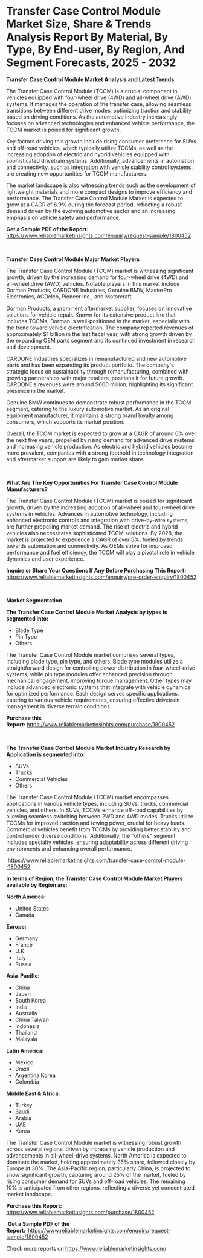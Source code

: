 <p><h1>Transfer Case Control Module Market Size, Share & Trends Analysis Report By Material, By Type, By End-user, By Region, And Segment Forecasts, 2025 - 2032</h1></p><p><strong>Transfer Case Control Module Market Analysis and Latest Trends</strong></p>
<p><p>The Transfer Case Control Module (TCCM) is a crucial component in vehicles equipped with four-wheel drive (4WD) and all-wheel drive (AWD) systems. It manages the operation of the transfer case, allowing seamless transitions between different drive modes, optimizing traction and stability based on driving conditions. As the automotive industry increasingly focuses on advanced technologies and enhanced vehicle performance, the TCCM market is poised for significant growth.</p><p>Key factors driving this growth include rising consumer preference for SUVs and off-road vehicles, which typically utilize TCCMs, as well as the increasing adoption of electric and hybrid vehicles equipped with sophisticated drivetrain systems. Additionally, advancements in automation and connectivity, such as integration with vehicle stability control systems, are creating new opportunities for TCCM manufacturers.</p><p>The market landscape is also witnessing trends such as the development of lightweight materials and more compact designs to improve efficiency and performance. The Transfer Case Control Module Market is expected to grow at a CAGR of 6.9% during the forecast period, reflecting a robust demand driven by the evolving automotive sector and an increasing emphasis on vehicle safety and performance.</p></p>
<p><strong>Get a Sample PDF of the Report:&nbsp;</strong> <a href="https://www.reliablemarketinsights.com/enquiry/request-sample/1800452?utm_campaign=3121&utm_medium=2&utm_source=Github&utm_content=ia&utm_term=30032025&utm_id=transfer-case-control-module">https://www.reliablemarketinsights.com/enquiry/request-sample/1800452</a></p>
<p>&nbsp;</p>
<p><strong>Transfer Case Control Module Major Market Players</strong></p>
<p><p>The Transfer Case Control Module (TCCM) market is witnessing significant growth, driven by the increasing demand for four-wheel drive (4WD) and all-wheel drive (AWD) vehicles. Notable players in this market include Dorman Products, CARDONE Industries, Genuine BMW, MasterPro Electronics, ACDelco, Pioneer Inc., and Motorcraft.</p><p>Dorman Products, a prominent aftermarket supplier, focuses on innovative solutions for vehicle repair. Known for its extensive product line that includes TCCMs, Dorman is well-positioned in the market, especially with the trend toward vehicle electrification. The company reported revenues of approximately $1 billion in the last fiscal year, with strong growth driven by the expanding OEM parts segment and its continued investment in research and development.</p><p>CARDONE Industries specializes in remanufactured and new automotive parts and has been expanding its product portfolio. The company's strategic focus on sustainability through remanufacturing, combined with growing partnerships with major retailers, positions it for future growth. CARDONE's revenues were around $600 million, highlighting its significant presence in the market.</p><p>Genuine BMW continues to demonstrate robust performance in the TCCM segment, catering to the luxury automotive market. As an original equipment manufacturer, it maintains a strong brand loyalty among consumers, which supports its market position.</p><p>Overall, the TCCM market is expected to grow at a CAGR of around 6% over the next five years, propelled by rising demand for advanced drive systems and increasing vehicle production. As electric and hybrid vehicles become more prevalent, companies with a strong foothold in technology integration and aftermarket support are likely to gain market share.</p></p>
<p>&nbsp;</p>
<p><strong>What Are The Key Opportunities For Transfer Case Control Module Manufacturers?</strong></p>
<p><p>The Transfer Case Control Module (TCCM) market is poised for significant growth, driven by the increasing adoption of all-wheel and four-wheel drive systems in vehicles. Advances in automotive technology, including enhanced electronic controls and integration with drive-by-wire systems, are further propelling market demand. The rise of electric and hybrid vehicles also necessitates sophisticated TCCM solutions. By 2028, the market is projected to experience a CAGR of over 5%, fueled by trends towards automation and connectivity. As OEMs strive for improved performance and fuel efficiency, the TCCM will play a pivotal role in vehicle dynamics and user experience.</p></p>
<p><strong>Inquire or Share Your Questions If Any Before Purchasing This Report:</strong> <a href="https://www.reliablemarketinsights.com/enquiry/pre-order-enquiry/1800452?utm_campaign=3121&utm_medium=2&utm_source=Github&utm_content=ia&utm_term=30032025&utm_id=transfer-case-control-module">https://www.reliablemarketinsights.com/enquiry/pre-order-enquiry/1800452</a></p>
<p>&nbsp;</p>
<p><strong>Market Segmentation</strong></p>
<p><strong>The Transfer Case Control Module Market Analysis by types is segmented into:</strong></p>
<p><ul><li>Blade Type</li><li>Pin Type</li><li>Others</li></ul></p>
<p><p>The Transfer Case Control Module market comprises several types, including blade type, pin type, and others. Blade type modules utilize a straightforward design for controlling power distribution in four-wheel-drive systems, while pin type modules offer enhanced precision through mechanical engagement, improving torque management. Other types may include advanced electronic systems that integrate with vehicle dynamics for optimized performance. Each design serves specific applications, catering to various vehicle requirements, ensuring effective drivetrain management in diverse terrain conditions.</p></p>
<p><strong>Purchase this Report:&nbsp;</strong><a href="https://www.reliablemarketinsights.com/purchase/1800452?utm_campaign=3121&utm_medium=2&utm_source=Github&utm_content=ia&utm_term=30032025&utm_id=transfer-case-control-module">https://www.reliablemarketinsights.com/purchase/1800452</a></p>
<p>&nbsp;</p>
<p><strong>The Transfer Case Control Module Market Industry Research by Application is segmented into:</strong></p>
<p><ul><li>SUVs</li><li>Trucks</li><li>Commercial Vehicles</li><li>Others</li></ul></p>
<p><p>The Transfer Case Control Module (TCCM) market encompasses applications in various vehicle types, including SUVs, trucks, commercial vehicles, and others. In SUVs, TCCMs enhance off-road capabilities by allowing seamless switching between 2WD and 4WD modes. Trucks utilize TCCMs for improved traction and towing power, crucial for heavy loads. Commercial vehicles benefit from TCCMs by providing better stability and control under diverse conditions. Additionally, the "others" segment includes specialty vehicles, ensuring adaptability across different driving environments and enhancing overall performance.</p></p>
<p><a href="https://www.reliablemarketinsights.com/transfer-case-control-module-r1800452?utm_campaign=3121&utm_medium=2&utm_source=Github&utm_content=ia&utm_term=30032025&utm_id=transfer-case-control-module">&nbsp;https://www.reliablemarketinsights.com/transfer-case-control-module-r1800452</a></p>
<p><strong>In terms of Region, the Transfer Case Control Module Market Players available by Region are:</strong></p>
<p>
    <p> <strong> North America: </strong>
        <ul>
            <li>United States</li>
            <li>Canada</li>
        </ul>
        </p> 
    <p> <strong> Europe: </strong>
        <ul>
            <li>Germany</li>
            <li>France</li>
            <li>U.K.</li>
            <li>Italy</li>
            <li>Russia</li>
        </ul>
        </p> 
    <p> <strong> Asia-Pacific: </strong>
        <ul>
            <li>China</li>
            <li>Japan</li>
            <li>South Korea</li>
            <li>India</li>
            <li>Australia</li>
            <li>China Taiwan</li>
            <li>Indonesia</li>
            <li>Thailand</li>
            <li>Malaysia</li>
        </ul>
        </p> 
    <p> <strong> Latin America: </strong>
        <ul>
            <li>Mexico</li>
            <li>Brazil</li>
            <li>Argentina Korea</li>
            <li>Colombia</li>
        </ul>
        </p> 
    <p> <strong> Middle East & Africa: </strong>
        <ul>
            <li>Turkey</li>
            <li>Saudi</li>
            <li>Arabia</li>
            <li>UAE</li>
            <li>Korea</li>
        </ul>
    </p>
    </p>
<p><p>The Transfer Case Control Module market is witnessing robust growth across several regions, driven by increasing vehicle production and advancements in all-wheel-drive systems. North America is expected to dominate the market, holding approximately 35% share, followed closely by Europe at 30%. The Asia-Pacific region, particularly China, is projected to show significant growth, capturing around 25% of the market, fueled by rising consumer demand for SUVs and off-road vehicles. The remaining 10% is anticipated from other regions, reflecting a diverse yet concentrated market landscape.</p></p>
<p><strong>Purchase this Report: </strong><a href="https://www.reliablemarketinsights.com/purchase/1800452?utm_campaign=3121&utm_medium=2&utm_source=Github&utm_content=ia&utm_term=30032025&utm_id=transfer-case-control-module">https://www.reliablemarketinsights.com/purchase/1800452</a></p>
<p>&nbsp;<strong>Get a Sample PDF of the Report:&nbsp;&nbsp;</strong><a href="https://www.reliablemarketinsights.com/enquiry/request-sample/1800452?utm_campaign=3121&utm_medium=2&utm_source=Github&utm_content=ia&utm_term=30032025&utm_id=transfer-case-control-module">https://www.reliablemarketinsights.com/enquiry/request-sample/1800452</a></p>
<p><strong></strong></p>
<p>Check more reports on <a href="https://www.reliablemarketinsights.com/?utm_campaign=3121&utm_medium=2&utm_source=Github&utm_content=ia&utm_term=30032025&utm_id=transfer-case-control-module">https://www.reliablemarketinsights.com/</a></p>